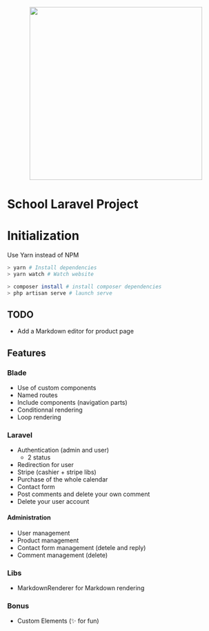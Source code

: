 <p align="center"><a href="https://laravel.com" target="_blank"><img src="https://raw.githubusercontent.com/laravel/art/master/logo-lockup/5%20SVG/2%20CMYK/1%20Full%20Color/laravel-logolockup-cmyk-red.svg" width="400"></a></p>

# School Laravel Project

# Initialization

Use Yarn instead of NPM

```sh
> yarn # Install dependencies
> yarn watch # Watch website

> composer install # install composer dependencies
> php artisan serve # launch serve
```

## TODO

- Add a Markdown editor for product page

## Features

### Blade

- Use of custom components
- Named routes
- Include components (navigation parts)
- Conditionnal rendering
- Loop rendering

### Laravel

- Authentication (admin and user)
    - 2 status
- Redirection for user
- Stripe (cashier + stripe libs)
- Purchase of the whole calendar
- Contact form
- Post comments and delete your own comment
- Delete your user account


#### Administration
- User management
- Product management
- Contact form management (detele and reply)
- Comment management (delete)

### Libs

- MarkdownRenderer for Markdown rendering

### Bonus

- Custom Elements (✨ for fun)
